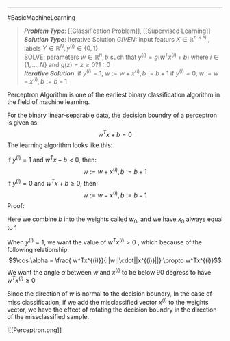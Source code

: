 -----
#BasicMachineLearning 
>***Problem Type***: [[Classification Problem]], [[Supervised Learning]]
> ***Solution Type***:  Iterative Solution
> *GIVEN:* input featurs $X \in \mathbb{R}^{n \times N}$ , labels $Y \in \mathbb{R}^N, y^{(i)} \in \{0,1\}$  
> SOLVE: parameters $w \in \mathbb{R}^{n}, b$ such that  $y^{(i)} = g(w^Tx^{(i)} + b)$ where $i \in \{1,...,N\}$ and $g(z) = z \geq 0 ? 1: 0$  
> ***Iterative Solution***: if $y^{(i)} = 1,$  $w := w +x^{(i)}, b:= b+1$ 
> if $y^{(i)} = 0,$  $w := w - x^{(i)}, b:= b-1$ 

Perceptron Algorithm is one of the earliest binary classification algorithm in the field of machine learning.

For the binary linear-separable data, the decision boundry of a perceptron is given as:
$$w^Tx + b = 0$$
The learning algorithm looks like this:

if $y^{(i)} = 1$ and $w^Tx + b < 0$, then:
$$w := w +x^{(i)}, b:= b+1$$
if $y^{(i)} = 0$ and $w^Tx+b \geq 0$, then:
$$w := w - x^{(i)}, b:=b-1$$
Proof:

Here we combine $b$ into the weights called $w_0$, and we have $x_0$ always equal to 1

When $y^{(i)} = 1$,  we want the value of $w^Tx^{(i)} > 0$ , which because of the following relationship:
$$\cos \alpha = \frac{ w^Tx^{(i)}}{||w||\cdot||x^{(i)}||} \propto w^Tx^{(i)}$$
We want the angle $\alpha$ between $w$ and $x^{(i)}$ to be below 90 degress to have $w^T x^{(i)} \geq 0$ 

Since the direction of $w$ is normal to the decision boundry, In the case of miss classification, if we add the misclassified vector $x^{(i)}$ to the weights vector, we have the effect of rotating the decision boundry in the direction of the missclassified sample.

![[Perceptron.png]]
